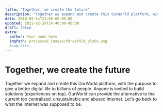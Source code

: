 ```yaml
---
title: "Together, we create the future"
description: "Together we expand and create this OurWorld platform, with the purpose to give a better digital life to billions of people. OurWorld can provide the alternative to the current too centralized, unsustainable and abused internet. Let's go back to what the internet was supposed to be." # quotation marks to allow colons where used
date: 2018-09-14T21:00:00-05:00
updated: 2021-02-20T14:40:00-06:00
draft: false
extra:
  author: Your name here
  imgPath: processed_images/threefold_globe.png
  #subtitle:
---
```


# Together, we create the future

Together we expand and create this OurWorld platform, with the purpose to give a better digital life to billions of people. Anyone is invited to build solutions (experiences on top). OurWorld can provide the alternative to the current too centralized, unsustainable and abused internet. Let's go back to what the internet was supposed to be.
